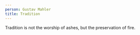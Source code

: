```yaml
---
person: Gustav Mahler
title: Tradition
---
```


Tradition is not the worship of ashes, but the preservation of fire.